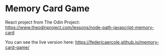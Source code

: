 # Memory Card Game
React project from The Odin Project: https://www.theodinproject.com/lessons/node-path-javascript-memory-card 

You can see the live version here: https://federicaercole.github.io/memory-card-game/

